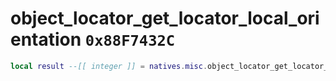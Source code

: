 # object_locator_get_locator_local_orientation `0x88F7432C`

```lua
local result --[[ integer ]] = natives.misc.object_locator_get_locator_local_orientation(_unk0 --[[ integer ]], _unk1 --[[ integer ]])
```